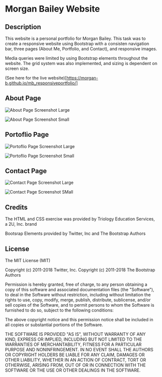 # Morgan Bailey Website

## Description

This website is a personal portfolio for Morgan Bailey. This task was to create a responsive website using Bootstrap with a consisten navigation bar, three pages (About Me, Portfolio, and Contact), and responsive images. 

Media queries were limited by using Bootstrap elements throughout the website. The grid system was also implemented, and sizing is dependent on screen size.



(See here for the live website)[https://morgan-b.github.io/mb_responsiveportfolio/]

## About Page

![About Page Screenshot Large](/assets/about.png)

![About Page Screenshot Small](/assets/Aboutpage_small.png)

## Portoflio Page

![Portoflio Page Screenshot Large](/assets/portfolio.png)

![Portoflio Page Screenshot Small](/assets/portfolio_small.png)



## Contact Page

![Contact Page Screenshot Large](/assets/contact.png)

![Contact Page Screenshot SMall](/assets/contact_small.png)



## Credits

The HTML and CSS exercise was provided by Triology Education Services, a 2U, Inc. brand

Bootsrap Elements provided by Twitter, Inc and The Bootstrap Authors

## License
The MIT License (MIT)

Copyright (c) 2011-2018 Twitter, Inc.
Copyright (c) 2011-2018 The Bootstrap Authors

Permission is hereby granted, free of charge, to any person obtaining a copy
of this software and associated documentation files (the "Software"), to deal
in the Software without restriction, including without limitation the rights
to use, copy, modify, merge, publish, distribute, sublicense, and/or sell
copies of the Software, and to permit persons to whom the Software is
furnished to do so, subject to the following conditions:

The above copyright notice and this permission notice shall be included in
all copies or substantial portions of the Software.

THE SOFTWARE IS PROVIDED "AS IS", WITHOUT WARRANTY OF ANY KIND, EXPRESS OR
IMPLIED, INCLUDING BUT NOT LIMITED TO THE WARRANTIES OF MERCHANTABILITY,
FITNESS FOR A PARTICULAR PURPOSE AND NONINFRINGEMENT. IN NO EVENT SHALL THE
AUTHORS OR COPYRIGHT HOLDERS BE LIABLE FOR ANY CLAIM, DAMAGES OR OTHER
LIABILITY, WHETHER IN AN ACTION OF CONTRACT, TORT OR OTHERWISE, ARISING FROM,
OUT OF OR IN CONNECTION WITH THE SOFTWARE OR THE USE OR OTHER DEALINGS IN
THE SOFTWARE.